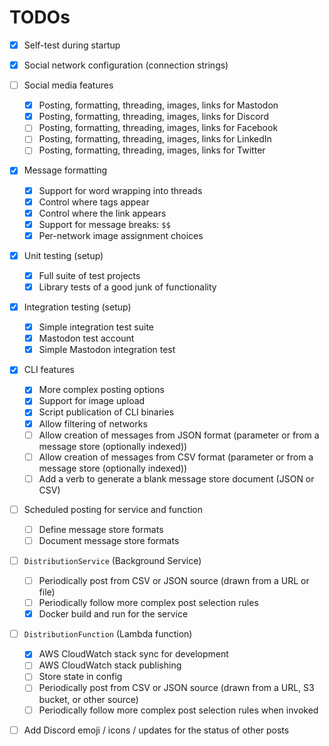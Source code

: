 # TODOs

- [x] Self-test during startup
- [x] Social network configuration (connection strings)

- [ ] Social media features
    - [x] Posting, formatting, threading, images, links for Mastodon
    - [x] Posting, formatting, threading, images, links for Discord
    - [ ] Posting, formatting, threading, images, links for Facebook
    - [ ] Posting, formatting, threading, images, links for LinkedIn
    - [ ] Posting, formatting, threading, images, links for Twitter

- [x] Message formatting
    - [x] Support for word wrapping into threads
    - [x] Control where tags appear
    - [x] Control where the link appears
    - [x] Support for message breaks: `$$`
    - [x] Per-network image assignment choices

- [x] Unit testing (setup)
    - [x] Full suite of test projects
    - [x] Library tests of a good junk of functionality

- [x] Integration testing (setup)
    - [x] Simple integration test suite
    - [x] Mastodon test account
    - [x] Simple Mastodon integration test

- [x] CLI features
    - [x] More complex posting options
    - [x] Support for image upload
    - [x] Script publication of CLI binaries
    - [x] Allow filtering of networks
    - [ ] Allow creation of messages from JSON format (parameter or from a message store (optionally indexed))
    - [ ] Allow creation of messages from CSV format (parameter or from a message store (optionally indexed))
    - [ ] Add a verb to generate a blank message store document (JSON or CSV) 
    
- [ ] Scheduled posting for service and function
    - [ ] Define message store formats
    - [ ] Document message store formats

- [ ] `DistributionService` (Background Service)
    - [ ] Periodically post from CSV or JSON source (drawn from a URL or file)
    - [ ] Periodically follow more complex post selection rules
    - [x] Docker build and run for the service

- [ ] `DistributionFunction` (Lambda function)
    - [x] AWS CloudWatch stack sync for development
    - [ ] AWS CloudWatch stack publishing
    - [ ] Store state in config
    - [ ] Periodically post from CSV or JSON source (drawn from a URL, S3 bucket, or other source)
    - [ ] Periodically follow more complex post selection rules when invoked

- [ ] Add Discord emoji / icons / updates for the status of other posts
